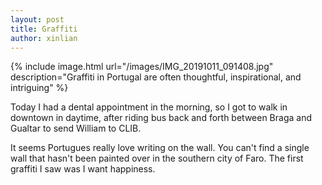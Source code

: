 ```yaml
---
layout: post
title: Graffiti
author: xinlian
---
```


{% include image.html url="/images/IMG_20191011_091408.jpg" description="Graffiti in Portugal are often thoughtful, inspirational, and intriguing" %}

Today I had a dental appointment in the morning, so I got to walk in  downtown in daytime, after riding bus back and forth between Braga and Gualtar to send William to CLIB.

It seems Portugues really love writing on the wall.  You can't find a single wall that hasn't been painted over in the southern city of Faro.  The first graffiti I saw was I want happiness.
